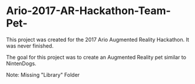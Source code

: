 # Ario-2017-AR-Hackathon-Team-Pet-
This project was created for the 2017 Ario Augmented Reality Hackathon. It was never finished.

The goal for this project was to create an Augmented Reality pet similar to NintenDogs.

Note: Missing "Library" Folder
